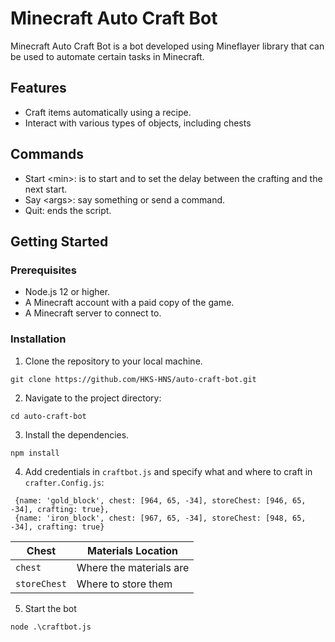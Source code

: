 # Minecraft Auto Craft Bot

Minecraft Auto Craft Bot is a bot developed using Mineflayer library that can be used to automate certain tasks in Minecraft.

## Features

- Craft items automatically using a recipe.
- Interact with various types of objects, including chests

## Commands
- Start <min\>: is to start and to set the delay between the crafting and the next start.
- Say <args\>: say something or send a command.
- Quit: ends the script.

## Getting Started

### Prerequisites

- Node.js 12 or higher.
- A Minecraft account with a paid copy of the game.
- A Minecraft server to connect to.

### Installation

1. Clone the repository to your local machine.
```
git clone https://github.com/HKS-HNS/auto-craft-bot.git
```
2. Navigate to the project directory:
```
cd auto-craft-bot
```
3. Install the dependencies.
```
npm install
```
4. Add credentials in `craftbot.js` and specify what and where to craft in `crafter.Config.js`:
```
 {name: 'gold_block', chest: [964, 65, -34], storeChest: [946, 65, -34], crafting: true},
 {name: 'iron_block', chest: [967, 65, -34], storeChest: [948, 65, -34], crafting: true}
```
| Chest       | Materials Location |
| -----------| ----------------- |
| `chest`     | Where the materials are |
| `storeChest` | Where to store them |
5. Start the bot
```
node .\craftbot.js
```
